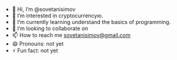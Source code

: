- 👋 Hi, I’m @sovetanisimov
- 👀 I’m interested in cryptocurrencyю.
- 🌱 I’m currently learning understand the basics of programming.
- 💞️ I’m looking to collaborate on
- 📫 How to reach me sovetanisimov@gmail.com
- 😄 Pronouns: not yet
- ⚡ Fun fact: not yet

<!---
sovetanisimov/sovetanisimov is a ✨ special ✨ repository because its `README.md` (this file) appears on your GitHub profile.
You can click the Preview link to take a look at your changes.
--->
